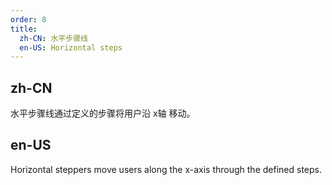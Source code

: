 ```yaml
---
order: 8
title:
  zh-CN: 水平步骤线
  en-US: Horizontal steps
---
```


## zh-CN

水平步骤线通过定义的步骤将用户沿 x轴 移动。

## en-US

Horizontal steppers move users along the x-axis through the defined steps.